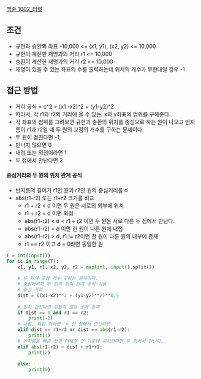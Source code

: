 [백준 1002_터렛](https://www.acmicpc.net/problem/1002)


## 조건
- 규현과 승환의 좌표 -10,000 <= (x1, y1), (x2, y2) <= 10,000
- 규현이 계산한 재명과의 거리 r1 <= 10,000
- 승환이 계산한 재명과의 거리 r2 <= 10,000
- 재명이 있을 수 있는 좌표의 수를 출력하는데 위치의 개수가 무한대일 경우 -1



## 접근 방법
- 거리 공식 = c^2 = (x1 -x2)^2 + (y1-y2)^2
- 따라서, 각 r1과 r2의 거리에 올 수 있는, x와 y좌표의 범위를 구해준다.
- 각 좌표의 범위를 그려보면 규현과 승환의 위치를 중심으로 하는 원이 나오고 반지름이 r1과 r2일 때 두 원의 교점의 개수를 구하는 문제이다.
- 두 원이 겹친다면 -1,
- 만나지 않으면 0
- 내접 또는 외접이라면 1
- 두 점에서 만난다면 2


#### **중심거리와 두 원의 위치 관계** 공식
- 반지름의 길이가 r1인 원과 r2인 원의 중심거리를 d
- abs(r1-r2) 또는 r1+r2 크기를 비교
	- r1 + r2 < d 이면 두 원은 서로의 외부에 위치
	- r1 + r2 = d 이면 외접
	- abs(r1-r2) < d < r1 + r2 이면 두 원은 서로 다른 두 점에서 만난다.
	- abs(r1-r2) = d 이면 한 원이 다른 원에 내접
	- abs(r1-r2) > d, r1 != r2이면 한 원이 다른 원의 내부에 존재
	- r1 == r2 이고 d = 0라면 동일한 원


```python
T = int(input())  
for tc in range(T):  
    x1, y1, r1, x2, y2, r2 = map(int, input().split())  
  
    # 두 원의 교점 개수 구하는 문제이다.  
    # 중심거리와 두 원의 위치 관계 공식 이용  
    # 중심 거리    
    dist = ((x1-x2)**2 + (y1-y2)**2)**0.5  
  
    # 원이 겹친다면 무한히 많은 곳에 존재  
    if dist == 0 and r1 == r2:  
        print(-1)  
    # 내접, 외접 이라면 -> 한 점에서 만난다면  
    elif dist == r1+r2 or dist == abs(r1-r2):  
        print(1)  
    # 반지름을 빼준 것과 더해준 것 가운데 위치한다면 두 점에서 만난다.  
    elif abs(r1-r2) < dist < r1+r2:  
        print(2)  
  
    else:  
        print(0)
```
